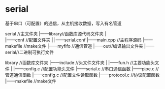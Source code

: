 # serial
基于串口（可配置）的通信，从主机接收数据，写入有名管道

serial	//主文件夹
   |——library//函数库源代码文件夹
   |           
   |——conf	//配置文件夹
   |           |——serial.conf
   |——main.cpp	//主程序源码
   |——makefile	//make文件
   |——myfifo	//通信管道
   |——out//编译输出文件夹
                |——serial//二进制可执行文件        

library    //函数库文件夹
    |——include  //头文件文件夹
    |              |——fun.h	//主要功能头文件
    |              |——config.c	//配置功能头文件
    |——serial.c	//串口通信函数
    |——pipe.c	//管道通信函数
    |——config.c	//配置文件读取函数
    |——protocol.c	//协议配置函数
    |——makefile	//make文件
